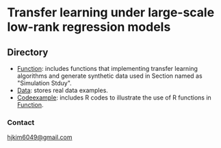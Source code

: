 # Transfer learning under large-scale low-rank regression models

## Directory
- [Function](https://github.com/hjkim1001/TransNR/tree/main/Function): includes functions that implementing transfer learning algorithms and generate synthetic data used in Section named as "Simulation Stduy".
- [Data](https://github.com/hjkim1001/TransNR/tree/main/Data): stores real data examples.
- [Codeexample](https://github.com/hjkim1001/TransNR/tree/main/Codeexample): includes R codes to illustrate the use of R functions in [Function](https://github.com/hjkim1001/TransNR/tree/main/Function).

### Contact
hjkim6049@gmail.com
